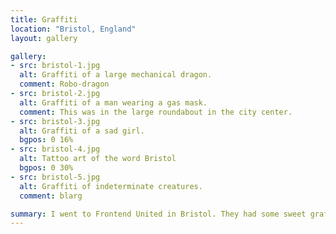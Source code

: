 ```yaml
---
title: Graffiti
location: "Bristol, England"
layout: gallery

gallery:
- src: bristol-1.jpg
  alt: Graffiti of a large mechanical dragon.
  comment: Robo-dragon
- src: bristol-2.jpg
  alt: Graffiti of a man wearing a gas mask.
  comment: This was in the large roundabout in the city center.
- src: bristol-3.jpg
  alt: Graffiti of a sad girl.
  bgpos: 0 16%
- src: bristol-4.jpg
  alt: Tattoo art of the word Bristol
  bgpos: 0 30%
- src: bristol-5.jpg
  alt: Graffiti of indeterminate creatures.
  comment: blarg

summary: I went to Frontend United in Bristol. They had some sweet graffiti.
---
```


